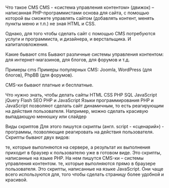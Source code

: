 Что такое CMS
CMS - «система управления контентом» (движок) – написанная PHP-программистами основа для сайта, с помощью которой вы сможете управлять сайтом (добавлять контент, менять пункты меню и т.п.) не зная HTML и CSS.

Однако, для того чтобы сделать сайт с помощью CMS потребуются услуги и программиста, и дизайнера, и верстальщика. И капиталовложения.

Какие бывают cms
Бывают различные системы управления контентом: для интернет-магазинов, для блогов, для форумов и т.д.

Примеры cms
Примеры популярных CMS: Joomla, WordPress (для блогов), PhpBB (для форумов).

CMS-ки бывают платные и бесплатные.

Что нужно знать, чтобы делать сайты
HTML
CSS
PHP
SQL
JavaScript
jQuery
Flash
SEO
PHP и JavaScript
Языки программирования PHP и JavaScript позволяют сделать сайт динамичным, то есть реагирующим на действия пользователя. Например, можно сделать красивую выпадающую менюшку или слайдер

Виды скриптов
Для этого пишутся скрипты (англ. script - «сценарий») - программы, позволяющие реагировать на действия пользователя. Скрипты бывают двух видов:

те, которые выполняются на сервере, а результат их выполнения приходит в браузер к пользователю уже в готовом виде. Это скрипты, написанные на языке PHP. На нем пишутся CMS-ки – системы управления контентом.
те, которые выполняются прямо в браузере пользователя. Это скрипты, написанные на языке JavaScript. Они чаще всего используются для, того чтобы сделать страницу более удобной и красивой.
